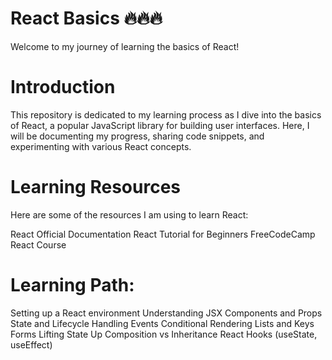 # React Basics 🔥🔥🔥
Welcome to my journey of learning the basics of React!

# Introduction
This repository is dedicated to my learning process as I dive into the basics of React, a popular JavaScript library for building user interfaces. Here, I will be documenting my progress, sharing code snippets, and experimenting with various React concepts.

# Learning Resources

Here are some of the resources I am using to learn React:

React Official Documentation
React Tutorial for Beginners
FreeCodeCamp React Course

# Learning Path:

 Setting up a React environment
 Understanding JSX
 Components and Props
 State and Lifecycle
 Handling Events
 Conditional Rendering
 Lists and Keys
 Forms
 Lifting State Up
 Composition vs Inheritance
 React Hooks (useState, useEffect)
